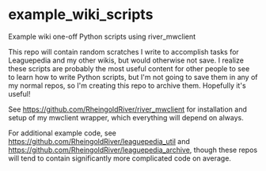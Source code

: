 # example_wiki_scripts
Example wiki one-off Python scripts using river_mwclient

This repo will contain random scratches I write to accomplish tasks for Leaguepedia and my other wikis, but would otherwise not save. I realize these scripts are probably the most useful content for other people to see to learn how to write Python scripts, but I'm not going to save them in any of my normal repos, so I'm creating this repo to archive them. Hopefully it's useful!

See https://github.com/RheingoldRiver/river_mwclient for installation and setup of my mwclient wrapper, which everything will depend on always.

For additional example code, see https://github.com/RheingoldRiver/leaguepedia_util and https://github.com/RheingoldRiver/leaguepedia_archive, though these repos will tend to contain significantly more complicated code on average.
